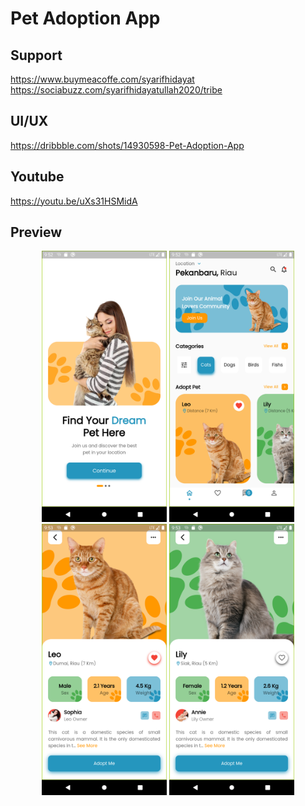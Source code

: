 # Pet Adoption App

## Support

https://www.buymeacoffe.com/syarifhidayat
https://sociabuzz.com/syarifhidayatullah2020/tribe

## UI/UX

https://dribbble.com/shots/14930598-Pet-Adoption-App

## Youtube

https://youtu.be/uXs31HSMidA

## Preview

<p align="middle">
<img src="assets/previews/onboard.png" alt="OnBoard" width="200">
<img src="assets/previews/home.png" alt="HomePage" width="200">
<img src="assets/previews/detail1.png" alt="Detail" width="200">
<img src="assets/previews/detail2.png" alt="Detail" width="200">
</p>
